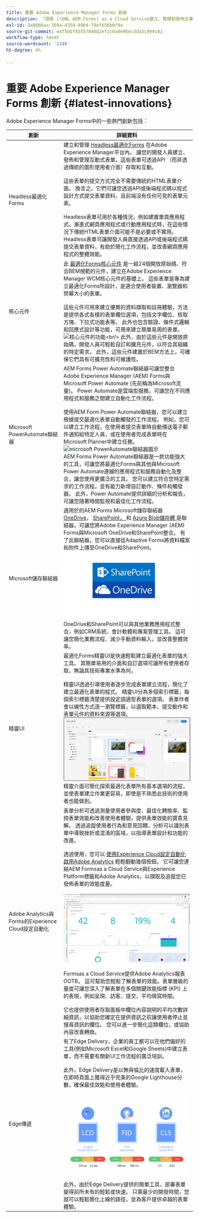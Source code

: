 ```yaml
---
title: 重要 Adobe Experience Manager Forms 創新
description: 「探索 [!DNL AEM Forms] as a Cloud Service建立、管理和發佈企業級表單和業務流程。」
exl-id: 3a90b0aa-369a-4350-9904-79ef656b0f9a
source-git-commit: e4f5bbf85557846b2ef1c0a8e9bec3da3c999c81
workflow-type: tm+mt
source-wordcount: '1146'
ht-degree: 4%

---
```


<!-- # Introduction to [!DNL AEM Forms] as a Cloud Service {#overview}

Adobe Experience Manager Forms as a Cloud Service offers a cloud-native, Platform as a Service (PaaS) solution for businesses to create, manage, publish, and update complex digital forms while integrating submitted data with back-end processes, business rules, and saving data in an external data store. The service is always current, always available, and always learning.

You can use the service to create and rollout  interactive and engaging digital forms. For example, an organization is looking to digitize their customer enrollment journey. They have multiple data sources with existing customer data, they are looking to pre-populate forms, add e-sign their forms, and archive filled forms as PDF files. Besides, the organization has multiple print forms (PDF forms), they are also looking to convert all of their print forms to digital forms.

The organization can use [!DNL AEM Forms] as a Cloud Service to create digital forms, connect forms to existing data sources, integrate forms with [!DNL Adobe Sign] to add e-signatures to forms, and generate Document of Record (DoR) to archive filled forms as PDF files. The organization can also use the service to convert their existing PDF forms to digital forms. 

An organization can sign up for [!DNL AEM Forms] as a Cloud Service and start using all these features without waiting to buy and set up a local infrastructure. The service also frees the organizations from the cycle of upgrades as it is always up to date and always offers the latest feature.  -->


# 重要 Adobe Experience Manager Forms 創新 {#latest-innovations}

Adobe Experience Manager Forms中的一些熱門創新包括：

| 創新 | 詳細資料 |
|---|---|
| Headless最適化Forms | 建立和管理 [Headless最適化Forms](https://experienceleague.adobe.com/docs/experience-manager-headless-adaptive-forms/using/overview.html) 在Adobe Experience Manager平台內。 讓您的開發人員建立、發佈和管理互動式表單，這些表單可透過API （而非透過傳統的圖形使用者介面）存取和互動。 <br/> <br/> 這些表單的提交方式完全不需要傳統的HTML表單介面。 換言之，它們可讓您透過API或後端程式碼以程式設計方式提交表單資料，且前端沒有任何可見的表單元素。 <br/> <!-- ![Headless adaptive form working](https://experienceleagueadobe.com/docs/experience-manager-headless-adaptive-forms/assets/how-headless-adaprive-forms-work.png?) --><br/> Headless表單可用於各種情況，例如建置單頁應用程式、漸進式網頁應用程式或行動應用程式時，在這些情況下傳統HTML表單介面可能不是必要或不實用。 Headless表單可讓開發人員直接透過API或後端程式碼提交表單資料，有助於簡化工作流程，並改善網頁應用程式的整體效能。 |
| 核心元件 | 此 [最適化Forms核心元件](https://experienceleague.adobe.com/docs/experience-manager-core-components/using/adaptive-forms/introduction.html#features) 是一組24個開放原始碼、符合BEM規範的元件，建立在Adobe Experience Manager WCM核心元件的基礎上。 這些表單是專為建立最適化Forms所設計，是適合使用者裝置、瀏覽器和熒幕大小的表單。 <br/> <br/> 這些元件可用來建立優異的資料擷取和註冊體驗，方法是提供各式各樣的表單欄位選項，包括文字欄位、核取方塊、下拉式功能表等。 此外也包含驗證、條件式邏輯和回應式設計等功能，可用來建立簡單易用的表單。 <br/> ![核心元件的功能](https://experienceleague.adobe.com/docs/experience-manager-cloud-service/assets/sample-core-components-based-adaptive-form.png?)<br/>  此外，由於這些元件是開放原始碼，開發人員可輕鬆自訂和擴充元件，以符合其組織的特定需求。 此外，這些元件建置於BEM方法上，可確保它們具有可擴充性和可維護性。 |
| Microsoft PowerAutomate聯結器 | AEM Forms Power Automate聯結器可讓您整合Adobe Experience Manager (AEM) Forms與Microsoft Power Automate (先前稱為Microsoft流量)。 Power Automate是雲端型服務，可讓您在不同應用程式和服務之間建立自動化工作流程。  <br/> <br/> 使用AEM Form Power Automate聯結器，您可以建立根據提交最適化表單自動觸發的工作流程。 例如，您可以建立工作流程，在使用者提交表單時自動傳送電子郵件通知給特定人員，或在使用者完成表單時在Microsoft Planner中建立任務。  <br/> ![microsoft PowerAutomate聯結器圖示](https://powerusers.microsoft.com/t5/image/serverpage/image-id/182924i17C4BEA1C045D731/image-size/large/is-moderation-mode/true?v=1.0&amp;px=999) <br/> AEM Forms Power Automate聯結器是一款功能強大的工具，可讓您將最適化Forms與其他與Microsoft Power Automate連線的應用程式和服務自動化及整合，讓您使用更廣泛的工具。 您可以建立符合您特定需求的工作流程，並有能力新增自訂動作、條件和觸發器。 此外，Power Automate提供詳細的分析和報告，可讓您隨著時間監視和最佳化工作流程。 |
| Microsoft儲存聯結器 | 適用於的AEM Forms Microsoft儲存聯結器 <a href="https://experienceleague.adobe.com/docs/experience-manager-cloud-service/content/forms/adaptive-forms-authoring/authoring-adaptive-forms-foundation-components/configure-submit-actions-and-metadata-submission/configuring-submit-actions.html#submit-to-sharedrive">OneDrive</a>， <a href="https://experienceleague.adobe.com/docs/experience-manager-cloud-service/content/forms/adaptive-forms-authoring/authoring-adaptive-forms-foundation-components/configure-submit-actions-and-metadata-submission/configuring-submit-actions.html?#submit-to-sharedrive"> SharePoint， </a> 和 <a href="https://experienceleague.adobe.com/docs/experience-manager-cloud-service/content/forms/adaptive-forms-authoring/authoring-adaptive-forms-foundation-components/configure-submit-actions-and-metadata-submission/configuring-submit-actions.html?#submit-to-azure-blob-storage"> Azure Blob儲存體 </a> 是聯結器，可讓您將Adobe Experience Manager (AEM) Forms與Microsoft OneDrive和SharePoint整合。 有了此聯結器，您可以直接從Adaptive Forms將資料檔案和附件上傳至OneDrive和SharePoint。 <br/> ![microsoft onedrive和sharepoint圖示](/help/forms/assets/onedrive-and-sharepoint.jpg) <br/>OneDrive和SharePoint可以與其他業務應用程式整合，例如CRM系統、會計軟體和專案管理工具。 這可讓您簡化業務流程、減少手動資料輸入，並改善整體效率。 |
| 精靈UI | 最適化Forms精靈UI是快速輕鬆建立最適化表單的強大工具。 其簡單易用的介面和自訂選項可讓所有使用者存取，無論其技術專業水準為何。 <br/> <br/> 精靈UI透過引導使用者逐步完成表單建立流程，簡化了建立最適化表單的程式。 精靈UI分為多個索引標籤，每個索引標籤清楚提供設定調適型表單的選項。 表單作者會以線性方式逐一瀏覽標籤，以選取範本、提交動作和表單元件的資料來源等選項。 <br/> ![表單建立精靈的影像](/help/release-notes/assets/wizard.png) <br/>精靈介面可簡化探索最適化表單所有基本選項的流程，並使表單建立作業更容易，即使是不熟悉此技術的使用者也能做到。 |
| Adobe Analytics與Forms的Experience Cloud設定自動化 | 表單分析可透過測量使用者參與度、最佳化轉換率、監控表單效能和改善使用者體驗，提供表單效能的寶貴見解。  透過追蹤使用者行為和意見回饋，分析可以識別表單中導致挫折或混淆的區域，以指導表單設計和功能的改進。 <br/> <br/> 透過使用，您可以 [使用Experience Cloud設定自動化啟用Adobe Analytics](https://experienceleague.adobe.com/docs/experience-manager-cloud-service/content/forms/integrate/services/enable-adobe-analytics-adaptive-form-using-experience-cloud-setup-automation.html) 輕輕翻動幾個按鈕。 它可讓您連結AEM Formsas a Cloud Service與Experience Platform標籤和Adobe Analytics，以擷取及追蹤您已發佈表單的效能度量。 <br/> <br/> ![最適化表單使用者參與adobe analytics報告](/help/forms/assets/forms-analytics-report.png) <br/><br/> Formsas a Cloud Service提供Adobe Analytics報表OOTB。 這可幫助您輕鬆了解表單的效能。表單層級的量度可讓您深入了解表單在多個關鍵效能指標 (KPI) 上的表現，例如呈現、訪客、提交、平均填寫時間。<br/> <br/> 它也提供使用者存取面板中欄位內容說明的平均次數詳細資訊，以協助您確定在提供資訊之前讓使用者停止並搜尋資訊的欄位。 您可以進一步簡化這類欄位，或協助內容改善轉換。 |
| Edge傳遞 | 有了Edge Delivery，企業的員工都可以在他們偏好的工具(例如Microsoft Excel和Google Sheets)中建立表單，而不需要有關新UI工作流程的廣泛培訓。 <br/> <br/> 此外，Edge Delivery是以無與倫比的速度載入表單，在即時頁面上獲得近乎完美的Google Lighthouse分數，確保最佳效能和使用者體驗。<br/> <br/> ![建立表單的新一代可組合性工具](/help/forms/assets/web-vitals.jpeg) 此外，由於Edge Delivery提供的簡單工具，部署表單變得前所未有的輕鬆或快速。 只需最少的開發時間，您就可以輕鬆簡化上線的路徑，並為客戶提供卓越的表單體驗。 |
